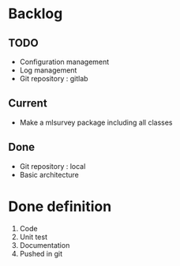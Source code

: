 # Backlog

## TODO
* Configuration management
* Log management
* Git repository : gitlab

## Current
* Make a mlsurvey package including all classes

## Done
* Git repository : local
* Basic architecture

# Done definition
1. Code 
2. Unit test
3. Documentation
4. Pushed in git
